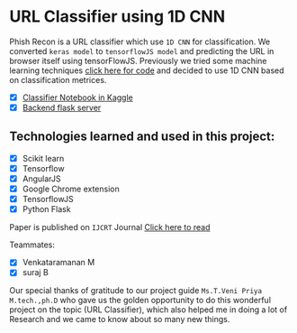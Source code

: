 # URL Classifier using 1D CNN

Phish Recon is a URL classifier which use `1D CNN` for classification. We converted `keras model` to `tensorflowJS model` and predicting the URL in browser itself using tensorFlowJS.
Previously we tried some machine learning techniques [click here for code](https://github.com/harishsambasivam/url-classifier/tree/master/flask(random%20forest%20classifier)) and decided to use 1D CNN based on classification metrices.

- [x] [Classifier Notebook in Kaggle](https://www.kaggle.com1cnn-url-classification)
- [x] [Backend flask server](https://www.kaggle.comurl-classifier-backend)

## Technologies learned and used in this project:
- [x] Scikit learn
- [x] Tensorflow
- [x] AngularJS
- [x] Google Chrome extension
- [x] TensorflowJS
- [x] Python Flask

Paper is published on  `IJCRT` Journal [Click here to read](https://github.com/harishsambasivam/url-classifier/blob/master/IJCRT2009235.pdf)

Teammates:  
- [x] Venkataramanan M
- [x] suraj B

Our special thanks of gratitude to our project guide `Ms.T.Veni Priya M.tech.,ph.D` who gave us the golden opportunity to do this wonderful project on the topic (URL Classifier), which also helped me in doing a lot of Research and we came to know about so many new things.


